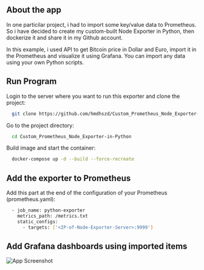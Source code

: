 ## About the app

In one particilar project, i had to import some key/value data to Prometheus. So i have decided to create my custom-built Node Exporter in Python, then dockerize it and share it in my Github account.

In this example, i used API to get Bitcoin price in Dollar and Euro, import it in the Prometheus and visualize it using Grafana. You can import any data using your own Python scripts.


## Run Program

Login to the server where you want to run this exporter and clone the project:

```bash
  git clone https://github.com/hmdhszd/Custom_Prometheus_Node_Exporter-in-Python.git
```

Go to the project directory:

```bash
  cd Custom_Prometheus_Node_Exporter-in-Python
```

Build image and start the container:

```bash
  docker-compose up -d --build --force-recreate
```



## Add the exporter to Prometheus

Add this part at the end of the configuration of your Prometheus (prometheus.yaml):

```bash
  - job_name: python-exporter
    metrics_path: /metrics.txt
    static_configs:
      - targets: ['<IP-of-Node-Exporter-Server>:9999']
```


## Add Grafana dashboards using imported items

![App Screenshot](https://raw.githubusercontent.com/hmdhszd/Custom_Prometheus_Node_Exporter-in-Python/master/Screenshot%20from%20python%20node%20exporter.png)

